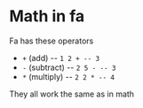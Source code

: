 # Math in fa

Fa has these operators

- `+` (add) -- `1 2 + -- 3`
- `-` (subtract) -- `2 5 - -- 3`
- `*` (multiply) -- `2 2 * -- 4`

They all work the same as in math
